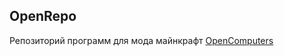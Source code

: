 ## OpenRepo
Репозиторий программ для мода майнкрафт [OpenComputers](https://www.curseforge.com/minecraft/mc-mods/opencomputers)
